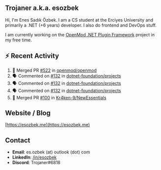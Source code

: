 ##  Trojaner a.k.a. esozbek
Hi, I'm Enes Sadık Özbek. I am a CS student at the Erciyes University and primarily a .NET (+6 years) developer. I also do frontend and DevOps stuff.

I am currently working on the [OpenMod .NET Plugin Framework](https://github.com/openmod/openmod) project in my free time. 

## :zap: Recent Activity

<!--START_SECTION:activity-->
1. 🎉 Merged PR [#522](https://github.com/openmod/openmod/pull/522) in [openmod/openmod](https://github.com/openmod/openmod)
2. 🗣 Commented on [#132](https://github.com/dotnet-foundation/projects/issues/132) in [dotnet-foundation/projects](https://github.com/dotnet-foundation/projects)
3. 🗣 Commented on [#132](https://github.com/dotnet-foundation/projects/issues/132) in [dotnet-foundation/projects](https://github.com/dotnet-foundation/projects)
4. 🗣 Commented on [#132](https://github.com/dotnet-foundation/projects/issues/132) in [dotnet-foundation/projects](https://github.com/dotnet-foundation/projects)
5. 🎉 Merged PR [#100](https://github.com/Kr4ken-9/NewEssentials/pull/100) in [Kr4ken-9/NewEssentials](https://github.com/Kr4ken-9/NewEssentials)
<!--END_SECTION:activity-->

## Website / Blog
[https://esozbek.me](https://esozbek.me)

## Contact
- **Email**: es.ozbek (at) outlook (dot) com
- **LinkedIn**: [/in/esozbek](https://linkedin.com/in/esozbek)
- **Discord**: Trojaner#6818
